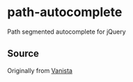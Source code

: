 path-autocomplete
=================

Path segmented autocomplete for jQuery

## Source

Originally from [Vanista](http://stackoverflow.com/questions/14144970/jquery-autocomplete-path-bash-style#answer-14245999)
